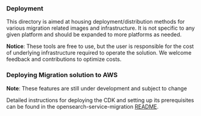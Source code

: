 ### Deployment
This directory is aimed at housing deployment/distribution methods for various migration related images and infrastructure. It is not specific to any given platform and should be expanded to more platforms as needed. 

**Notice**: These tools are free to use, but the user is responsible for the cost of underlying infrastructure required to operate the solution. We welcome feedback and contributions to optimize costs.

### Deploying Migration solution to AWS

**Note**: These features are still under development and subject to change

Detailed instructions for deploying the CDK and setting up its prerequisites can be found in the opensearch-service-migration [README](./cdk/opensearch-service-migration/README.md).